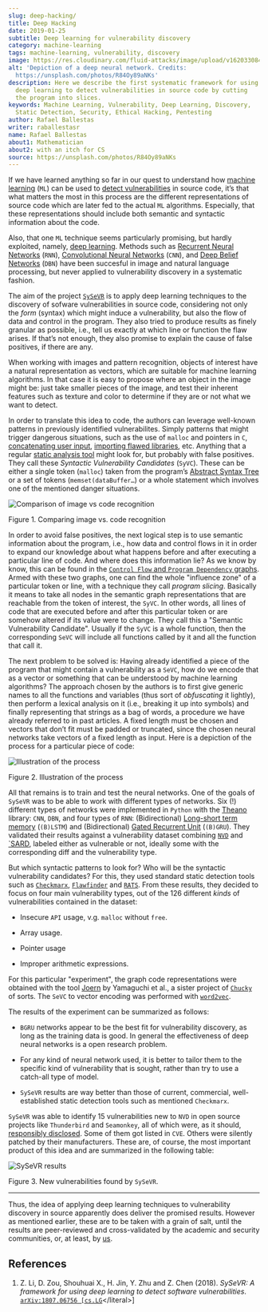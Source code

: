 ```yaml
---
slug: deep-hacking/
title: Deep Hacking
date: 2019-01-25
subtitle: Deep learning for vulnerability discovery
category: machine-learning
tags: machine-learning, vulnerability, discovery
image: https://res.cloudinary.com/fluid-attacks/image/upload/v1620330846/blog/deep-hacking/cover_oww6xm.webp
alt: 'Depiction of a deep neural network. Credits:
  https://unsplash.com/photos/R84Oy89aNKs'
description: Here we describe the first systematic framework for using
  deep learning to detect vulnerabilities in source code by cutting
  the program into slices.
keywords: Machine Learning, Vulnerability, Deep Learning, Discovery,
  Static Detection, Security, Ethical Hacking, Pentesting
author: Rafael Ballestas
writer: raballestasr
name: Rafael Ballestas
about1: Mathematician
about2: with an itch for CS
source: https://unsplash.com/photos/R84Oy89aNKs
---
```


If we have learned anything so far in our quest to understand how
[machine learning](../crash-course-machine-learning/) (`ML`) can be used
to [detect vulnerabilities](../machine-learning-hack) in source code,
it’s that what matters the most in this process are the different
representations of source code which are later fed to the actual `ML`
algorithms. Especially, that these representations should include both
semantic and syntactic information about the code.

Also, that one `ML` technique seems particularly promising, but hardly
exploited, namely, [deep
learning](../crash-course-machine-learning/#artificial-neural-networks-and-deep-learning).
Methods such as [Recurrent Neural
Networks](https://en.wikipedia.org/wiki/Recurrent_neural_network)
(`RNN`), [Convolutional Neural
Networks](https://en.wikipedia.org/wiki/Convolutional_neural_network)
(`CNN`), and [Deep Belief
Networks](https://en.wikipedia.org/wiki/Deep_belief_network) (`DBN`)
have been succesful in image and natural language processing, but never
applied to vulnerability discovery in a systematic fashion.

The aim of the project [`SySeVR`](https://github.com/SySeVR/SySeVR) is
to apply deep learning techniques to the discovery of sofware
vulnerabilities in source code, considering not only the *form* (syntax)
which might induce a vulnerability, but also the flow of data and
control in the program. They also tried to produce results as finely
granular as possible, i.e., tell us exactly at which line or function
the flaw arises. If that’s not enough, they also promise to explain the
cause of false positives, if there are any.

When working with images and pattern recognition, objects of interest
have a natural representation as vectors, which are suitable for machine
learning algorithms. In that case it is easy to propose where an object
in the image might be: just take smaller pieces of the image, and test
their inherent features such as texture and color to determine if they
are or not what we want to detect.

In order to translate this idea to code, the authors can leverage
well-known patterns in previously identified vulnerabilites. Simply
patterns that might trigger dangerous situations, such as the use of
`malloc` and pointers in `C`, [concatenating user
input](../pars-orationis-secura/#specifying-the-targets), [importing
flawed libraries](../stand-shoulders-giants/), etc. Anything that a
regular [static analysis tool](../replaced-machines/) might look for,
but probably with false positives. They call these *Syntactic
Vulnerability Candidates* (`SyVC`). These can be either a single token
(`malloc`) taken from the program’s [Abstract Syntax
Tree](../oracle-code/#databases-out-of-programs) or a set of tokens
(`memset(dataBuffer…​`) or a whole statement which involves one of the
mentioned danger situations.

<div class="imgblock">

![Comparison of image vs code recognition](https://res.cloudinary.com/fluid-attacks/image/upload/v1620330846/blog/deep-hacking/comparison_cd5exl.webp)

<div class="title">

Figure 1. Comparing image vs. code recognition

</div>

</div>

In order to avoid false positives, the next logical step is to use
semantic information about the program, i.e., how data and control flows
in it in order to expand our knowledge about what happens before and
after executing a particular line of code. And where does this
information lie? As we know by know, this can be found in the [`Control
Flow` and `Program Dependency`
graphs](../exploit-code-graph/#combining-standard-code-representations).
Armed with these two graphs, one can find the whole "influence zone" of
a particular token or line, with a technique they call *program
slicing*. Basically it means to take all nodes in the semantic graph
representations that are reachable from the token of interest, the
`SyVC`. In other words, all lines of code that are executed before and
after this particular token or are somehow altered if its value were to
change. They call this a "Semantic Vulnerability Candidate". Usually if
the `SyVC` is a whole function, then the corresponding `SeVC` will
include all functions called by it and all the function that call it.

The next problem to be solved is: Having already identified a piece of
the program that might contain a vulnerability as a `SeVC`, how do we
encode that as a vector or something that can be understood by machine
learning algorithms? The approach chosen by the authors is to first give
generic names to all the functions and variables (thus sort of
*obfuscating* it lightly), then perform a lexical analysis on it (i.e.,
breaking it up into symbols) and finally representing that strings as a
bag of words, a procedure we have already referred to in past articles.
A fixed length must be chosen and vectors that don’t fit must be padded
or truncated, since the chosen neural networks take vectors of a fixed
length as input. Here is a depiction of the process for a particular
piece of code:

<div class="imgblock">

![Illustration of the process](https://res.cloudinary.com/fluid-attacks/image/upload/v1620330845/blog/deep-hacking/process_w5rzss.webp)

<div class="title">

Figure 2. Illustration of the process

</div>

</div>

All that remains is to train and test the neural networks. One of the
goals of `SySeVR` was to be able to work with different types of
networks. Six (\!) different types of networks were implemented in
`Python` with the [Theano](http://www.deeplearning.net/software/theano/)
library: `CNN`, `DBN`, and four types of `RNN`: (Bidirectional)
[Long-short term
memory](https://en.wikipedia.org/wiki/Long_short-term_memory)
(`(B)LSTM`) and (Bidirectional) [Gated Recurrent
Unit](https://en.wikipedia.org/wiki/Gated_recurrent_unit) (`(B)GRU`).
They validated their results against a vulnerability dataset combining
[`NVD`](https://nvd.nist.gov/) and
[\`SARD](https://ws680.nist.gov/publication/get_pdf.cfm?pub_id=923127),
labeled either as vulnerable or not, ideally some with the corresponding
diff and the vulnerability type.

But which syntactic patterns to look for? Who will be the syntactic
vulnerability candidates? For this, they used standard static detection
tools such as [`Checkmarx`](https://www.checkmarx.com/),
[`Flawfinder`](https://dwheeler.com/flawfinder/) and
[`RATS`](https://security.web.cern.ch/security/recommendations/en/codetools/rats.shtml).
From these results, they decided to focus on four main vulnerability
types, out of the 126 different *kinds* of vulnerabilities contained in
the dataset:

- Insecure `API` usage, v.g. `malloc` without `free`.

- Array usage.

- Pointer usage

- Improper arithmetic expressions.

For this particular "experiment", the graph code representations were
obtained with the tool [Joern](http://mlsec.org/joern/) by Yamaguchi et
al., a sister project of [`Chucky`](../anomaly-serial-killer-doll/) of
sorts. The `SeVC` to vector encoding was performed with
[`word2vec`](https://radimrehurek.com/gensim/models/word2vec.html).

The results of the experiment can be summarized as follows:

- `BGRU` networks appear to be the best fit for vulnerability
  discovery, as long as the training data is good. In general the
  effectiveness of deep neural networks is a open research problem.

- For any kind of neural network used, it is better to tailor them to
  the specific kind of vulnerability that is sought, rather than try
  to use a catch-all type of model.

- `SySeVR` results are way better than those of current, commercial,
  well-established static detection tools such as mentioned
  `Checkmarx`.

`SySeVR` was able to identify 15 vulnerabilities new to `NVD` in open
source projects like `Thunderbird` and `Seamonkey`, all of which were,
as it should, [responsibly disclosed](../vulnerability-disclosure/).
Some of them got listed in `CVE`. Others were silently patched by their
manufacturers. These are, of course, the most important product of this
idea and are summarized in the following table:

<div class="imgblock">

![SySeVR results](https://res.cloudinary.com/fluid-attacks/image/upload/v1620330845/blog/deep-hacking/table_gyimhe.webp)

<div class="title">

Figure 3. New vulnerabilities found by `SySeVR`.

</div>

</div>

---
Thus, the idea of applying deep learning techniques to vulnerability
discovery in source apparently does deliver the promised results.
However as mentioned earlier, these are to be taken with a grain of
salt, until the results are peer-reviewed and cross-validated by the
academic and security communities, or, at least, by [us](../../).

## References

1. Z. Li, D. Zou, Shouhuai X., H. Jin, Y. Zhu and Z. Chen (2018).
    *SySeVR: A framework for using deep learning to detect software
    vulnerabilities*. [`arXiv:1807.06756
    [cs.LG`](https://arxiv.org/pdf/1807.06756.pdf)\</literal\>\]
